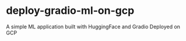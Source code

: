 # deploy-gradio-ml-on-gcp
A simple ML application built with HuggingFace and Gradio Deployed on GCP
